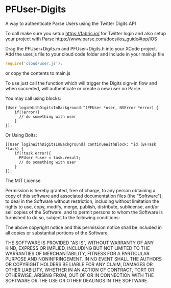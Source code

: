 PFUser-Digits
=============

A way to authenticate Parse Users using the Twitter Digits API

To call make sure you setup https://fabric.io/ for Twitter login and also setup your project with Parse
https://www.parse.com/docs/ios_guide#top/iOS

Drag the PFUser+Digits.m and PFUser+Digits.h into your XCode project.
Add the user.js file to your cloud code folder and include in your main.js file 
```js
require('cloud/user.js');
``` 
or copy the contents to main.js

To use just call the function which will trigger the Digits sign-in flow and when succeded, will authenticate or create a new user on Parse.

You may call using blocks: 

```objc
[User loginWithDigitsInBackground:^(PFUser *user, NSError *error) {
    if(!error){
      // do something with user
    }
}];
```
Or Using Bolts:

```objc
[[User loginWithDigitsInBackground] continueWithBlock: ^id (BFTask *task) {
    if(!task.error){
      PFUser *user = task.result;
      // do something with user
    }
}];
```

The MIT License

Permission is hereby granted, free of charge, to any person obtaining a copy
of this software and associated documentation files (the "Software"), to deal
in the Software without restriction, including without limitation the rights
to use, copy, modify, merge, publish, distribute, sublicense, and/or sell
copies of the Software, and to permit persons to whom the Software is
furnished to do so, subject to the following conditions:

The above copyright notice and this permission notice shall be included in
all copies or substantial portions of the Software.

THE SOFTWARE IS PROVIDED "AS IS", WITHOUT WARRANTY OF ANY KIND, EXPRESS OR
IMPLIED, INCLUDING BUT NOT LIMITED TO THE WARRANTIES OF MERCHANTABILITY,
FITNESS FOR A PARTICULAR PURPOSE AND NONINFRINGEMENT. IN NO EVENT SHALL THE
AUTHORS OR COPYRIGHT HOLDERS BE LIABLE FOR ANY CLAIM, DAMAGES OR OTHER
LIABILITY, WHETHER IN AN ACTION OF CONTRACT, TORT OR OTHERWISE, ARISING FROM,
OUT OF OR IN CONNECTION WITH THE SOFTWARE OR THE USE OR OTHER DEALINGS IN
THE SOFTWARE.
